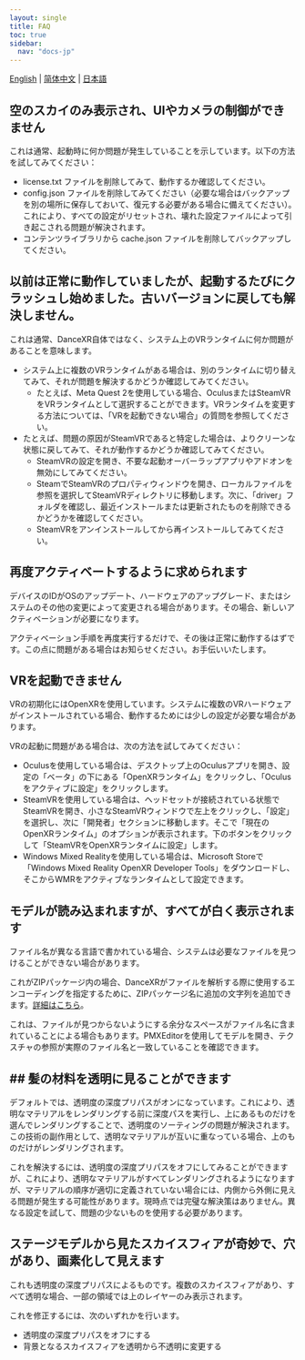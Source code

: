 ```yaml
---
layout: single
title: FAQ
toc: true
sidebar:
  nav: "docs-jp"
---
```

[English](/dancexr/faq) | [简体中文](/zh/dancexr/faq) | [日本語](/jp/dancexr/faq)


## 空のスカイのみ表示され、UIやカメラの制御ができません
これは通常、起動時に何か問題が発生していることを示しています。以下の方法を試してみてください：
* license.txt ファイルを削除してみて、動作するか確認してください。
* config.json ファイルを削除してみてください（必要な場合はバックアップを別の場所に保存しておいて、復元する必要がある場合に備えてください）。これにより、すべての設定がリセットされ、壊れた設定ファイルによって引き起こされる問題が解決されます。
* コンテンツライブラリから cache.json ファイルを削除してバックアップしてください。


## 以前は正常に動作していましたが、起動するたびにクラッシュし始めました。古いバージョンに戻しても解決しません。
これは通常、DanceXR自体ではなく、システム上のVRランタイムに何か問題があることを意味します。
* システム上に複数のVRランタイムがある場合は、別のランタイムに切り替えてみて、それが問題を解決するかどうか確認してみてください。
  * たとえば、Meta Quest 2を使用している場合、OculusまたはSteamVRをVRランタイムとして選択することができます。VRランタイムを変更する方法については、「VRを起動できない場合」の質問を参照してください。
* たとえば、問題の原因がSteamVRであると特定した場合は、よりクリーンな状態に戻してみて、それが動作するかどうか確認してみてください。
  * SteamVRの設定を開き、不要な起動オーバーラップアプリやアドオンを無効にしてみてください。
  * SteamでSteamVRのプロパティウィンドウを開き、ローカルファイルを参照を選択してSteamVRディレクトリに移動します。次に、「driver」フォルダを確認し、最近インストールまたは更新されたものを削除できるかどうかを確認してください。
  * SteamVRをアンインストールしてから再インストールしてみてください。


## 再度アクティベートするように求められます
デバイスのIDがOSのアップデート、ハードウェアのアップグレード、またはシステムのその他の変更によって変更される場合があります。その場合、新しいアクティベーションが必要になります。

アクティベーション手順を再度実行するだけで、その後は正常に動作するはずです。この点に問題がある場合はお知らせください。お手伝いいたします。


## VRを起動できません
VRの初期化にはOpenXRを使用しています。システムに複数のVRハードウェアがインストールされている場合、動作するためには少しの設定が必要な場合があります。

VRの起動に問題がある場合は、次の方法を試してみてください：
* Oculusを使用している場合は、デスクトップ上のOculusアプリを開き、設定の「ベータ」の下にある「OpenXRランタイム」をクリックし、「Oculusをアクティブに設定」をクリックします。
* SteamVRを使用している場合は、ヘッドセットが接続されている状態でSteamVRを開き、小さなSteamVRウィンドウで左上をクリックし、「設定」を選択し、次に「開発者」セクションに移動します。そこで「現在のOpenXRランタイム」のオプションが表示されます。下のボタンをクリックして「SteamVRをOpenXRランタイムに設定」します。
* Windows Mixed Realityを使用している場合は、Microsoft Storeで「Windows Mixed Reality OpenXR Developer Tools」をダウンロードし、そこからWMRをアクティブなランタイムとして設定できます。


## モデルが読み込まれますが、すべてが白く表示されます
ファイル名が異なる言語で書かれている場合、システムは必要なファイルを見つけることができない場合があります。

これがZIPパッケージ内の場合、DanceXRがファイルを解析する際に使用するエンコーディングを指定するために、ZIPパッケージ名に追加の文字列を追加できます。[詳細はこちら](features/zip_format)。

これは、ファイルが見つからないようにする余分なスペースがファイル名に含まれていることによる場合もあります。PMXEditorを使用してモデルを開き、テクスチャの参照が実際のファイル名と一致していることを確認できます。
## ## 髪の材料を透明に見ることができます
デフォルトでは、透明度の深度プリパスがオンになっています。これにより、透明なマテリアルをレンダリングする前に深度パスを実行し、上にあるものだけを選んでレンダリングすることで、透明度のソーティングの問題が解決されます。この技術の副作用として、透明なマテリアルが互いに重なっている場合、上のものだけがレンダリングされます。

これを解決するには、透明度の深度プリパスをオフにしてみることができますが、これにより、透明なマテリアルがすべてレンダリングされるようになりますが、マテリアルの順序が適切に定義されていない場合には、内側から外側に見える問題が発生する可能性があります。現時点では完璧な解決策はありません。異なる設定を試して、問題の少ないものを使用する必要があります。

## ステージモデルから見たスカイスフィアが奇妙で、穴があり、画素化して見えます
これも透明度の深度プリパスによるものです。複数のスカイスフィアがあり、すべて透明な場合、一部の領域では上のレイヤーのみ表示されます。

これを修正するには、次のいずれかを行います。
* 透明度の深度プリパスをオフにする
* 背景となるスカイスフィアを透明から不透明に変更する